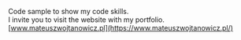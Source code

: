 Code sample to show my code skills.  
I invite you to visit the website with my portfolio.  
[www.mateuszwojtanowicz.pl](https://www.mateuszwojtanowicz.pl/)

